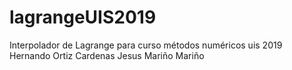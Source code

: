 # lagrangeUIS2019
Interpolador de Lagrange  para curso métodos numéricos uis 2019
Hernando Ortiz Cardenas 
Jesus Mariño Mariño
